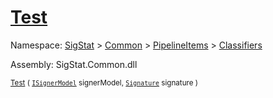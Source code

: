 # [Test](./OptimalDtwClassifier-100663867.md)

Namespace: [SigStat]() > [Common](./../../../README.md) > [PipelineItems]() > [Classifiers](./../README.md)

Assembly: SigStat.Common.dll

<sub>[Test](./OptimalDtwClassifier-100663867.md) ( [`ISignerModel`](./../../../Pipeline/ISignerModel.md) signerModel, [`Signature`](./../../../Signature.md) signature )         <div style = "text-align: right" ></div></sub>
